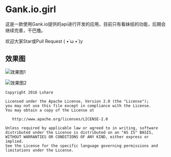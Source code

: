 # **Gank.io.girl**

这是一款使用Gank.io提供的api进行开发的应用，目前只有看妹纸的功能，后期会继续完善，干巴撸。

欢迎大家Star或Pull Request ( •̀ ω •́ )y

## 效果图

![效果图1](https://github.com/LinLshare/Gank.io.girl/blob/master/img/20160626_130957.png)

![效果图2](https://github.com/LinLshare/Gank.io.girl/blob/master/img/20160626_131026.png)



```
Copyright 2016 Lshare

Licensed under the Apache License, Version 2.0 (the "License");
you may not use this file except in compliance with the License.
You may obtain a copy of the License at

   http://www.apache.org/licenses/LICENSE-2.0

Unless required by applicable law or agreed to in writing, software
distributed under the License is distributed on an "AS IS" BASIS,
WITHOUT WARRANTIES OR CONDITIONS OF ANY KIND, either express or implied.
See the License for the specific language governing permissions and
limitations under the License.
```
